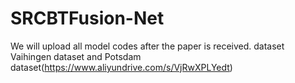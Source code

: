 # SRCBTFusion-Net
We will upload all model codes after the paper is received.
dataset
Vaihingen dataset and Potsdam dataset(https://www.aliyundrive.com/s/VjRwXPLYedt)

